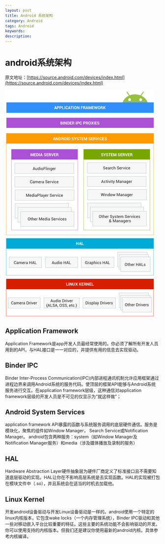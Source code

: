 ```yaml
---
layout: post
title: Android 系统架构
category: Android
tags: Android
keywords:
description:
---
```


# android系统架构
原文地址：[https://source.android.com/devices/index.html](https://source.android.com/devices/index.html)

![android-architecture](/assets/images/ape_fwk_all.png)


Application Framework
---
Application Framework是app开发人员最经常使用的。你必须了解所有开发人员用到的API，与HAL接口是一一对应的，并提供有用的信息去实现驱动。

Binder IPC
---
Binder Inter-Process Communication(IPC)内部进程通讯机制允许应用框架通过进程边界来调用Android系统的服务代码。使顶层的框架API能够与Android系统服务进行交互。在application framework层级，这种通信对application framework层级的开发人员是不可见的仅显示为“就这样做”；

Android System Services
---
application framework API暴露的函数与系统服务调用的底层硬件通信。服务是模块化，聚焦的组件如Window Manager， Search Service或Notification Manager。
android包含两种服务：system（如Window Manager及Notification Manager服务）和media（涉及媒体播放及录制的服务）

HAL
---
Hardware Abstraction Layer硬件抽象层为硬件厂商定义了标准接口且不需要知道底层驱动的实现。HAL让你在不影响高层系统是去实现函数。HAL的实现被打包在模块文件中（.so），并且系统会在适当的时机去加载他。

Linux Kernel
---
开发android设备驱动与开发Linux设备驱动是一样的。android使用一个特定的linux内核版本，它包含wake locks（一个内存管理系统），Binder IPC驱动和其他一些对移动嵌入平台比较重要的特征。这些主要的系统功能不会影响驱动的开发。你可以使用支持的内核版本。但我们还是建议你使用最新的android内核。具体参考内核编译。
